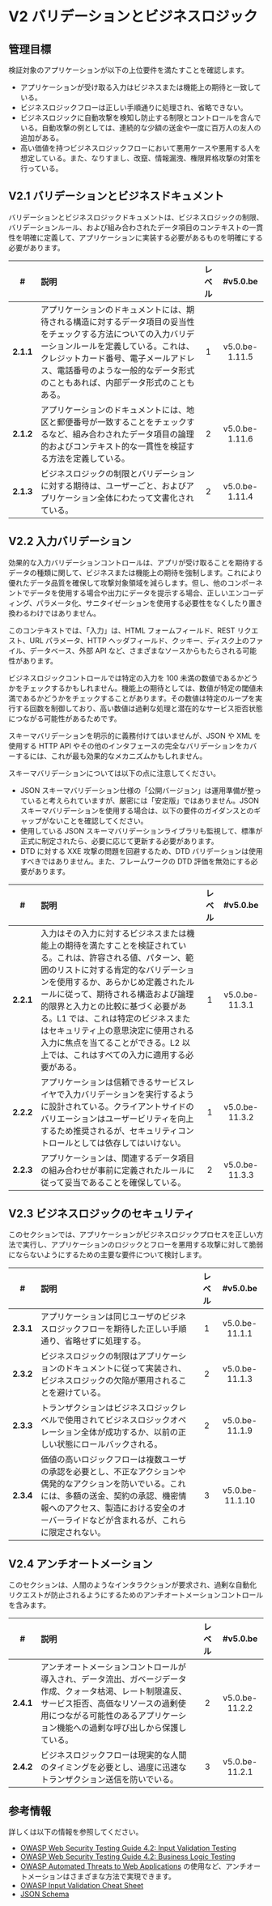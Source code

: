 # V2 バリデーションとビジネスロジック

## 管理目標

検証対象のアプリケーションが以下の上位要件を満たすことを確認します。

* アプリケーションが受け取る入力はビジネスまたは機能上の期待と一致している。
* ビジネスロジックフローは正しい手順通りに処理され、省略できない。
* ビジネスロジックに自動攻撃を検知し防止する制限とコントロールを含んでいる。自動攻撃の例としては、連続的な少額の送金や一度に百万人の友人の追加がある。
* 高い価値を持つビジネスロジックフローにおいて悪用ケースや悪用する人を想定している。また、なりすまし、改竄、情報漏洩、権限昇格攻撃の対策を行っている。

## V2.1 バリデーションとビジネスドキュメント

バリデーションとビジネスロジックドキュメントは、ビジネスロジックの制限、バリデーションルール、および組み合わされたデータ項目のコンテキストの一貫性を明確に定義して、アプリケーションに実装する必要があるものを明確にする必要があります。

| # | 説明 | レベル | #v5.0.be |
| :---: | :--- | :---: | :---: |
| **2.1.1** | アプリケーションのドキュメントには、期待される構造に対するデータ項目の妥当性をチェックする方法についての入力バリデーションルールを定義している。これは、クレジットカード番号、電子メールアドレス、電話番号のような一般的なデータ形式のこともあれば、内部データ形式のこともある。 | 1 | v5.0.be-1.11.5 |
| **2.1.2** | アプリケーションのドキュメントには、地区と郵便番号が一致することをチェックするなど、組み合わされたデータ項目の論理的およびコンテキスト的な一貫性を検証する方法を定義している。 | 2 | v5.0.be-1.11.6 |
| **2.1.3** | ビジネスロジックの制限とバリデーションに対する期待は、ユーザーごと、およびアプリケーション全体にわたって文書化されている。 | 2 | v5.0.be-1.11.4 |

## V2.2 入力バリデーション

効果的な入力バリデーションコントロールは、アプリが受け取ることを期待するデータの種類に関して、ビジネスまたは機能上の期待を強制します。これにより優れたデータ品質を確保して攻撃対象領域を減らします。但し、他のコンポーネントでデータを使用する場合や出力にデータを提示する場合、正しいエンコーディング、パラメータ化、サニタイゼーションを使用する必要性をなくしたり置き換わるわけではありません。

このコンテキストでは、「入力」は、HTML フォームフィールド、REST リクエスト、URL パラメータ、HTTP ヘッダフィールド、クッキー、ディスク上のファイル、データベース、外部 API など、さまざまなソースからもたらされる可能性があります。

ビジネスロジックコントロールでは特定の入力を 100 未満の数値であるかどうかをチェックするかもしれません。機能上の期待としては、数値が特定の閾値未満であるかどうかをチェックすることがあります。その数値は特定のループを実行する回数を制御しており、高い数値は過剰な処理と潜在的なサービス拒否状態につながる可能性があるためです。

スキーマバリデーションを明示的に義務付けてはいませんが、JSON や XML を使用する HTTP API やその他のインタフェースの完全なバリデーションをカバーするには、これが最も効果的なメカニズムかもしれません。

スキーマバリデーションについては以下の点に注意してください。

* JSON スキーマバリデーション仕様の「公開バージョン」は運用準備が整っていると考えられていますが、厳密には「安定版」ではありません。JSON スキーマバリデーションを使用する場合は、以下の要件のガイダンスとのギャップがないことを確認してください。
* 使用している JSON スキーマバリデーションライブラリも監視して、標準が正式に制定されたら、必要に応じて更新する必要があります。
* DTD に対する XXE 攻撃の問題を回避するため、DTD バリデーションは使用すべきではありません。また、フレームワークの DTD 評価を無効にする必要があります。

| # | 説明 | レベル | #v5.0.be |
| :---: | :--- | :---: | :---: |
| **2.2.1** | 入力はその入力に対するビジネスまたは機能上の期待を満たすことを検証されている。これは、許容される値、パターン、範囲のリストに対する肯定的なバリデーションを使用するか、あらかじめ定義されたルールに従って、期待される構造および論理的限界と入力との比較に基づく必要がある。L1 では、これは特定のビジネスまたはセキュリティ上の意思決定に使用される入力に焦点を当てることができる。L2 以上では、これはすべての入力に適用する必要がある。 | 1 | v5.0.be-11.3.1 |
| **2.2.2** | アプリケーションは信頼できるサービスレイヤで入力バリデーションを実行するように設計されている。クライアントサイドのバリエーションはユーザービリティを向上するため推奨されるが、セキュリティコントロールとしては依存してはいけない。 | 1 | v5.0.be-11.3.2 |
| **2.2.3** | アプリケーションは、関連するデータ項目の組み合わせが事前に定義されたルールに従って妥当であることを確保している。 | 2 | v5.0.be-11.3.3 |

## V2.3 ビジネスロジックのセキュリティ

このセクションでは、アプリケーションがビジネスロジックプロセスを正しい方法で実行し、アプリケーションのロジックとフローを悪用する攻撃に対して脆弱にならないようにするための主要な要件について検討します。

| # | 説明 | レベル | #v5.0.be |
| :---: | :--- | :---: | :---: |
| **2.3.1** | アプリケーションは同じユーザのビジネスロジックフローを期待した正しい手順通り、省略せずに処理する。 | 1 | v5.0.be-11.1.1 |
| **2.3.2** | ビジネスロジックの制限はアプリケーションのドキュメントに従って実装され、ビジネスロジックの欠陥が悪用されることを避けている。 | 2 | v5.0.be-11.1.3 |
| **2.3.3** | トランザクションはビジネスロジックレベルで使用されてビジネスロジックオペレーション全体が成功するか、以前の正しい状態にロールバックされる。 | 2 | v5.0.be-11.1.9 |
| **2.3.4** | 価値の高いロジックフローは複数ユーザの承認を必要とし、不正なアクションや偶発的なアクションを防いでいる。これには、多額の送金、契約の承認、機密情報へのアクセス、製造における安全のオーバーライドなどが含まれるが、これらに限定されない。 | 3 | v5.0.be-11.1.10 |

## V2.4 アンチオートメーション

このセクションは、人間のようなインタラクションが要求され、過剰な自動化リクエストが防止されるようにするためのアンチオートメーションコントロールを含みます。

| # | 説明 | レベル | #v5.0.be |
| :---: | :--- | :---: | :---: |
| **2.4.1** | アンチオートメーションコントロールが導入され、データ流出、ガベージデータ作成、クォータ枯渇、レート制限違反、サービス拒否、高価なリソースの過剰使用につながる可能性のあるアプリケーション機能への過剰な呼び出しから保護している。 | 2 | v5.0.be-11.2.2 |
| **2.4.2** | ビジネスロジックフローは現実的な人間のタイミングを必要とし、過度に迅速なトランザクション送信を防いでいる。 | 3 | v5.0.be-11.2.1 |

## 参考情報

詳しくは以下の情報を参照してください。

* [OWASP Web Security Testing Guide 4.2: Input Validation Testing](https://owasp.org/www-project-web-security-testing-guide/v42/4-Web_Application_Security_Testing/07-Input_Validation_Testing/README.html)
* [OWASP Web Security Testing Guide 4.2: Business Logic Testing](https://owasp.org/www-project-web-security-testing-guide/v42/4-Web_Application_Security_Testing/10-Business_Logic_Testing/README)
* [OWASP Automated Threats to Web Applications](https://owasp.org/www-project-automated-threats-to-web-applications/) の使用など、アンチオートメーションはさまざまな方法で実現できます。
* [OWASP Input Validation Cheat Sheet](https://cheatsheetseries.owasp.org/cheatsheets/Input_Validation_Cheat_Sheet.html)
* [JSON Schema](https://json-schema.org/specification.html)
